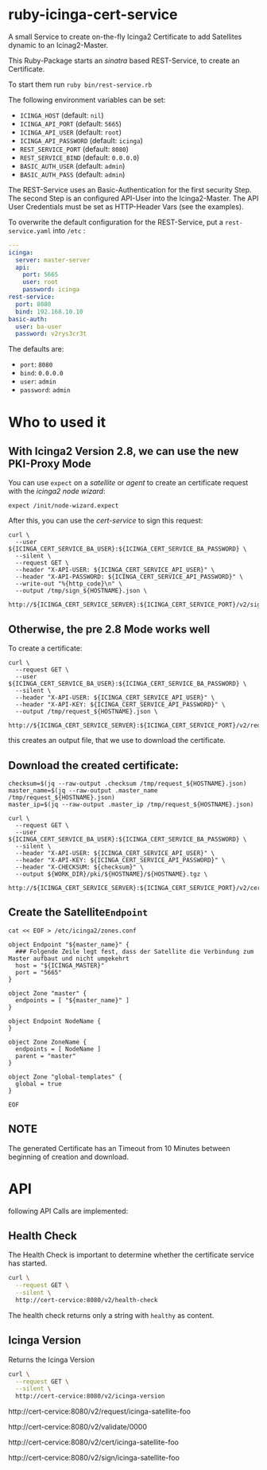 ruby-icinga-cert-service
========================

A small Service to create on-the-fly Icinga2 Certificate to add Satellites dynamic to an Icinag2-Master.

This Ruby-Package starts an *sinatra* based REST-Service, to create an Certificate.

To start them run `ruby bin/rest-service.rb`

The following environment variables can be set:

- `ICINGA_HOST`  (default: `nil`)
- `ICINGA_API_PORT` (default: `5665`)
- `ICINGA_API_USER` (default: `root`)
- `ICINGA_API_PASSWORD` (default: `icinga`)
- `REST_SERVICE_PORT` (default: `8080`)
- `REST_SERVICE_BIND` (default: `0.0.0.0`)
- `BASIC_AUTH_USER`  (default: `admin`)
- `BASIC_AUTH_PASS`  (default: `admin`)

The REST-Service uses an Basic-Authentication for the first security Step.
The second Step is an configured API-User into the Icinga2-Master.
The API User Credentials must be set as HTTP-Header Vars (see the examples).

To overwrite the default configuration for the REST-Service, put a `rest-service.yaml` into `/etc` :

```yaml
---
icinga:
  server: master-server
  api:
    port: 5665
    user: root
    password: icinga
rest-service:
  port: 8080
  bind: 192.168.10.10
basic-auth:
  user: ba-user
  password: v2rys3cr3t
```

The defaults are:

- `port`: `8080`
- `bind`: `0.0.0.0`
- `user`: `admin`
- `password`: `admin`


# Who to used it

## With Icinga2 Version 2.8, we can use the new PKI-Proxy Mode

You can use `expect` on a *satellite* or *agent* to create an certificate request with the *icinga2 node wizard*:

    expect /init/node-wizard.expect

After this, you can use the *cert-service* to sign this request:

    curl \
      --user ${ICINGA_CERT_SERVICE_BA_USER}:${ICINGA_CERT_SERVICE_BA_PASSWORD} \
      --silent \
      --request GET \
      --header "X-API-USER: ${ICINGA_CERT_SERVICE_API_USER}" \
      --header "X-API-PASSWORD: ${ICINGA_CERT_SERVICE_API_PASSWORD}" \
      --write-out "%{http_code}\n" \
      --output /tmp/sign_${HOSTNAME}.json \
      http://${ICINGA_CERT_SERVICE_SERVER}:${ICINGA_CERT_SERVICE_PORT}/v2/sign/${HOSTNAME}


## Otherwise, the pre 2.8 Mode works well

To create a certificate:

    curl \
      --request GET \
      --user ${ICINGA_CERT_SERVICE_BA_USER}:${ICINGA_CERT_SERVICE_BA_PASSWORD} \
      --silent \
      --header "X-API-USER: ${ICINGA_CERT_SERVICE_API_USER}" \
      --header "X-API-KEY: ${ICINGA_CERT_SERVICE_API_PASSWORD}" \
      --output /tmp/request_${HOSTNAME}.json \
      http://${ICINGA_CERT_SERVICE_SERVER}:${ICINGA_CERT_SERVICE_PORT}/v2/request/${HOSTNAME}

this creates an output file, that we use to download the certificate.

## Download the created certificate:

    checksum=$(jq --raw-output .checksum /tmp/request_${HOSTNAME}.json)
    master_name=$(jq --raw-output .master_name /tmp/request_${HOSTNAME}.json)
    master_ip=$(jq --raw-output .master_ip /tmp/request_${HOSTNAME}.json)

    curl \
      --request GET \
      --user ${ICINGA_CERT_SERVICE_BA_USER}:${ICINGA_CERT_SERVICE_BA_PASSWORD} \
      --silent \
      --header "X-API-USER: ${ICINGA_CERT_SERVICE_API_USER}" \
      --header "X-API-KEY: ${ICINGA_CERT_SERVICE_API_PASSWORD}" \
      --header "X-CHECKSUM: ${checksum}" \
      --output ${WORK_DIR}/pki/${HOSTNAME}/${HOSTNAME}.tgz \
       http://${ICINGA_CERT_SERVICE_SERVER}:${ICINGA_CERT_SERVICE_PORT}/v2/cert/${HOSTNAME}

## Create the  Satellite`Endpoint`

    cat << EOF > /etc/icinga2/zones.conf

    object Endpoint "${master_name}" {
      ### Folgende Zeile legt fest, dass der Satellite die Verbindung zum Master aufbaut und nicht umgekehrt
      host = "${ICINGA_MASTER}"
      port = "5665"
    }

    object Zone "master" {
      endpoints = [ "${master_name}" ]
    }

    object Endpoint NodeName {
    }

    object Zone ZoneName {
      endpoints = [ NodeName ]
      parent = "master"
    }

    object Zone "global-templates" {
      global = true
    }

    EOF


## NOTE
The generated Certificate has an Timeout from 10 Minutes between beginning of creation and download.


# API

following API Calls are implemented:

## Health Check

The Health Check is important to determine whether the certificate service has started.

```bash
curl \
  --request GET \
  --silent \
  http://cert-cervice:8080/v2/health-check
```

The health check returns only a string with `healthy` as content.

## Icinga Version

Returns the Icinga Version

```bash
curl \
  --request GET \
  --silent \
  http://cert-cervice:8080/v2/icinga-version
```

http://cert-cervice:8080/v2/request/icinga-satellite-foo

http://cert-cervice:8080/v2/validate/0000

http://cert-cervice:8080/v2/cert/icinga-satellite-foo

http://cert-cervice:8080/v2/sign/icinga-satellite-foo





